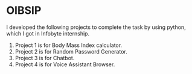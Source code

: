 # OIBSIP
I developed the following projects to complete the task by using python, which I got in Infobyte internship.


1. Project 1 is for Body Mass Index calculator.
2. Project 2 is for Random Password Generator.
3. Project 3 is for Chatbot.
4. Project 4 is for Voice Assistant Browser.
   
